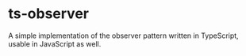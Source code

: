 # ts-observer
A simple implementation of the observer pattern written in TypeScript, usable in JavaScript as well.
